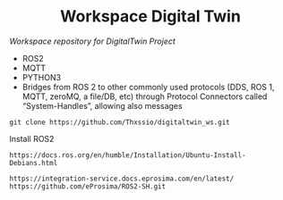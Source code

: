 <h1 align="center"> Workspace Digital Twin </h1>

*Workspace repository for DigitalTwin Project*

* ROS2
* MQTT
* PYTHON3
* Bridges from ROS 2 to other commonly used protocols (DDS, ROS 1, MQTT, zeroMQ, a file/DB, etc) through Protocol Connectors called “System-Handles”, allowing also messages

```
git clone https://github.com/Thxssio/digitaltwin_ws.git

```

Install ROS2

```
https://docs.ros.org/en/humble/Installation/Ubuntu-Install-Debians.html

```

```
https://integration-service.docs.eprosima.com/en/latest/
https://github.com/eProsima/ROS2-SH.git

```
